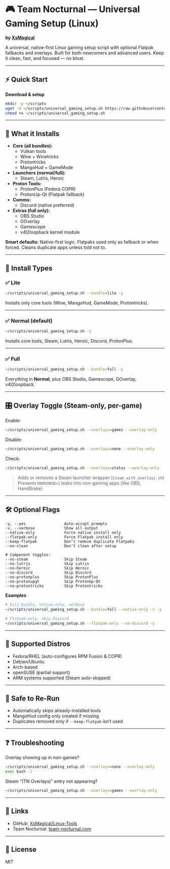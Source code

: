 # 🎮 Team Nocturnal — Universal Gaming Setup (Linux)
**by [XsMagical](https://github.com/XsMagical)**

A universal, native-first Linux gaming setup script with optional Flatpak fallbacks and overlays. Built for both newcomers and advanced users. Keep it clean, fast, and focused — no bloat.

---

## ⚡ Quick Start

**Download & setup**
```bash
mkdir -p ~/scripts
wget -O ~/scripts/universal_gaming_setup.sh https://raw.githubusercontent.com/XsMagical/Linux-Tools/main/scripts/gaming/universal_gaming_setup.sh
chmod +x ~/scripts/universal_gaming_setup.sh
```

---

## 🧰 What it Installs

- **Core (all bundles):**
  - Vulkan tools
  - Wine + Winetricks
  - Protontricks
  - MangoHud + GameMode
- **Launchers (normal/full):**
  - Steam, Lutris, Heroic
- **Proton Tools:**
  - ProtonPlus (Fedora COPR)
  - ProtonUp-Qt (Flatpak fallback)
- **Comms:**
  - Discord (native preferred)
- **Extras (full only):**
  - OBS Studio
  - GOverlay
  - Gamescope
  - v4l2loopback kernel module

**Smart defaults:** Native-first logic. Flatpaks used only as fallback or when forced. Cleans duplicate apps unless told not to.

---

## 🧩 Install Types

### ✅ Lite
```bash
~/scripts/universal_gaming_setup.sh --bundle=lite -y
```
Installs only core tools (Wine, MangoHud, GameMode, Protontricks).

---

### ✅ Normal (default)
```bash
~/scripts/universal_gaming_setup.sh -y
```
Installs core tools, Steam, Lutris, Heroic, Discord, ProtonPlus.

---

### ✅ Full
```bash
~/scripts/universal_gaming_setup.sh --bundle=full -y
```
Everything in **Normal**, plus OBS Studio, Gamescope, GOverlay, v4l2loopback.

---

## 🎛️ Overlay Toggle (Steam-only, per-game)

Enable:
```bash
~/scripts/universal_gaming_setup.sh --overlays=games --overlay-only
```

Disable:
```bash
~/scripts/universal_gaming_setup.sh --overlays=none --overlay-only
```

Check:
```bash
~/scripts/universal_gaming_setup.sh --overlays=status --overlay-only
```

> Adds or removes a Steam launcher wrapper (`steam_with_overlays.sh`)  
> Prevents `MANGOHUD=1` leaks into non-gaming apps (like OBS, HandBrake)

---

## 🛠️ Optional Flags

```text
-y, --yes                 Auto-accept prompts
-v, --verbose             Show all output
--native-only             Force native install only
--flatpak-only            Force Flatpak install only
--keep-flatpak            Don’t remove duplicate Flatpaks
--no-clean                Don’t clean after setup

# Component toggles:
--no-steam                Skip Steam
--no-lutris               Skip Lutris
--no-heroic               Skip Heroic
--no-discord              Skip Discord
--no-protonplus           Skip ProtonPlus
--no-protonupqt           Skip ProtonUp-Qt
--no-protontricks         Skip Protontricks
```

**Examples**
```bash
# Full bundle, native-only, verbose
~/scripts/universal_gaming_setup.sh --bundle=full --native-only -v -y

# Flatpak-only, skip Discord
~/scripts/universal_gaming_setup.sh --flatpak-only --no-discord -y
```

---

## 🐧 Supported Distros

- Fedora/RHEL (auto-configures RPM Fusion & COPR)
- Debian/Ubuntu
- Arch-based
- openSUSE (partial support)
- ARM systems supported (Steam auto-skipped)

---

## 🔁 Safe to Re-Run

- Automatically skips already-installed tools
- MangoHud config only created if missing
- Duplicates removed only if `--keep-flatpak` isn’t used

---

## ❓ Troubleshooting

Overlay showing up in non-games?
```bash
~/scripts/universal_gaming_setup.sh --overlays=none --overlay-only
exec bash -l
```

Steam “(TN Overlays)” entry not appearing?
```bash
~/scripts/universal_gaming_setup.sh --overlays=games --overlay-only
```

---

## 🔗 Links

- GitHub: [XsMagical/Linux-Tools](https://github.com/XsMagical/Linux-Tools)
- Team Nocturnal: [team-nocturnal.com](https://team-nocturnal.com)

---

## 📜 License

MIT
